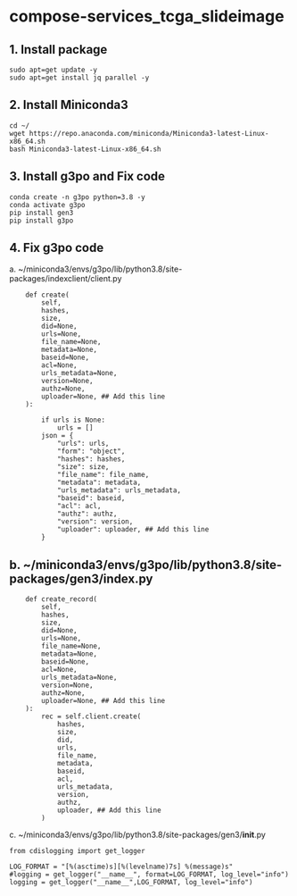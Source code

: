 # compose-services_tcga_slideimage

## 1. Install package
```
sudo apt=get update -y
sudo apt=get install jq parallel -y
```

## 2. Install Miniconda3
```
cd ~/
wget https://repo.anaconda.com/miniconda/Miniconda3-latest-Linux-x86_64.sh
bash Miniconda3-latest-Linux-x86_64.sh
```

## 3. Install g3po and Fix code
```
conda create -n g3po python=3.8 -y
conda activate g3po
pip install gen3
pip install g3po
```

## 4. Fix g3po code
a. ~/miniconda3/envs/g3po/lib/python3.8/site-packages/indexclient/client.py
```
    def create(
        self,
        hashes,
        size,
        did=None,
        urls=None,
        file_name=None,
        metadata=None,
        baseid=None,
        acl=None,
        urls_metadata=None,
        version=None,
        authz=None,
        uploader=None, ## Add this line
    ):

        if urls is None:
            urls = []
        json = {
            "urls": urls,
            "form": "object",
            "hashes": hashes,
            "size": size,
            "file_name": file_name,
            "metadata": metadata,
            "urls_metadata": urls_metadata,
            "baseid": baseid,
            "acl": acl,
            "authz": authz,
            "version": version,
            "uploader": uploader, ## Add this line
        }
```
## b. ~/miniconda3/envs/g3po/lib/python3.8/site-packages/gen3/index.py
```
    def create_record(
        self,
        hashes,
        size,
        did=None,
        urls=None,
        file_name=None,
        metadata=None,
        baseid=None,
        acl=None,
        urls_metadata=None,
        version=None,
        authz=None,
        uploader=None, ## Add this line
    ):
        rec = self.client.create(
            hashes,
            size,
            did,
            urls,
            file_name,
            metadata,
            baseid,
            acl,
            urls_metadata,
            version,
            authz,
            uploader, ## Add this line
        )
```
c. ~/miniconda3/envs/g3po/lib/python3.8/site-packages/gen3/__init__.py
```
from cdislogging import get_logger

LOG_FORMAT = "[%(asctime)s][%(levelname)7s] %(message)s"
#logging = get_logger("__name__", format=LOG_FORMAT, log_level="info")
logging = get_logger("__name__",LOG_FORMAT, log_level="info")
```
